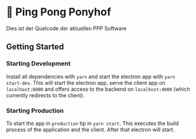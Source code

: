 # 🏓 Ping Pong Ponyhof

Dies ist der Quelcode der aktuellen PPP Software

## Getting Started

### Starting Development
Install all dependencies with `yarn` and start the electron app with `yarn start-dev`. This will start the electron app, serve the client app on `localhost:8000` and offers access to the backend on `localhost:4000` (which currently redirects to the client).

### Starting Production
To start the app in `production` tip in `yarn start`. This executes the build process of the application and the client. After that electron will start.
